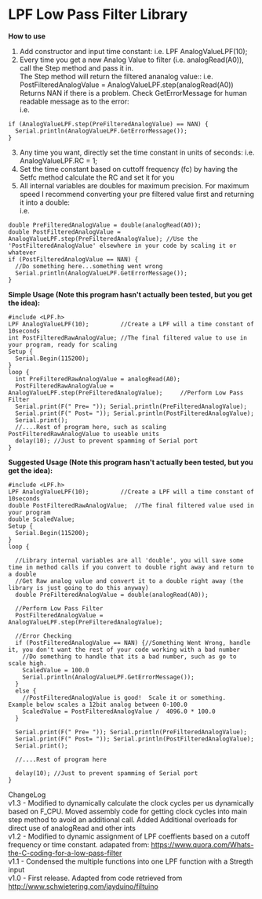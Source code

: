# LPF Low Pass Filter Library

**How to use**  
1. Add constructor and input time constant: i.e. LPF AnalogValueLPF(10);  
2. Every time you get a new Analog Value to filter (i.e. analogRead(A0)), call the Step method and pass it in.  
The Step method will return the filtered ananalog value:: i.e. PostFilteredAnalogValue = AnalogValueLPF.step(analogRead(A0))
Returns NAN if there is a problem.  Check GetErrorMessage for human readable message as to the error:  
i.e. 
```
if (AnalogValueLPF.step(PreFilteredAnalogValue) == NAN) {
  Serial.println(AnalogValueLPF.GetErrorMessage());
}
```
3. Any time you want, directly set the time constant in units of seconds: i.e. AnalogValueLPF.RC = 1;
4. Set the time constant based on cuttoff frequency (fc) by having the Setfc method calculate the RC and set it for you
5. All internal variables are doubles for maximum precision.  For maximum speed I recommend converting your pre filtered value first and returning it into a double:  
i.e.
```
double PreFilteredAnalogValue = double(analogRead(A0));
double PostFilteredAnalogValue = AnalogValueLPF.step(PreFilteredAnalogValue); //Use the 'PostFilteredAnalogValue' elsewhere in your code by scaling it or whatever
if (PostFilteredAnalogValue == NAN) {
  //Do something here...something went wrong
  Serial.println(AnalogValueLPF.GetErrorMessage());
}
```

**Simple Usage (Note this program hasn't actually been tested, but you get the idea):**
```
#include <LPF.h>
LPF AnalogValueLPF(10);			//Create a LPF will a time constant of 10seconds
int PostFilteredRawAnalogValue;	//The final filtered value to use in your program, ready for scaling
Setup {
  Serial.Begin(115200);
}
loop {
  int PreFilteredRawAnalogValue = analogRead(A0);
  PostFilteredRawAnalogValue = AnalogValueLPF.step(PreFilteredAnalogValue);		//Perform Low Pass Filter
  Serial.print(F(" Pre= ")); Serial.println(PreFilteredAnalogValue);
  Serial.print(F(" Post= ")); Serial.println(PostFilteredAnalogValue);
  Serial.print();
  //....Rest of program here, such as scaling PostFilteredRawAnalogValue to useable units
  delay(10); //Just to prevent spamming of Serial port
}
```
**Suggested Usage (Note this program hasn't actually been tested, but you get the idea):**
```
#include <LPF.h>
LPF AnalogValueLPF(10);			//Create a LPF will a time constant of 10seconds
double PostFilteredRawAnalogValue;	//The final filtered value used in your program
double ScaledValue;
Setup {
  Serial.Begin(115200);
}
loop {

  //Library internal variables are all 'double', you will save some time in method calls if you convert to double right away and return to a double
  //Get Raw analog value and convert it to a double right away (the library is just going to do this anyway)
  double PreFilteredAnalogValue = double(analogRead(A0));

  //Perform Low Pass Filter
  PostFilteredAnalogValue = AnalogValueLPF.step(PreFilteredAnalogValue);

  //Error Checking
  if (PostFilteredAnalogValue == NAN) {//Something Went Wrong, handle it, you don't want the rest of your code working with a bad number
    //Do something to handle that its a bad number, such as go to scale high.
    ScaledValue = 100.0
    Serial.println(AnalogValueLPF.GetErrorMessage());
  } 
  else {
    //PostFilteredAnalogValue is good!  Scale it or something.  Example below scales a 12bit analog between 0-100.0
    ScaledValue = PostFilteredAnalogValue /  4096.0 * 100.0  
  }

  Serial.print(F(" Pre= ")); Serial.println(PreFilteredAnalogValue);
  Serial.print(F(" Post= ")); Serial.println(PostFilteredAnalogValue);
  Serial.print();

  //....Rest of program here

  delay(10); //Just to prevent spamming of Serial port
}
```
ChangeLog  
 v1.3 - Modified to dynamically calculate the clock cycles per us dynamically based on F_CPU.  Moved assembly code for getting clock cycles into main step method to avoid an additional call.  Added Additional overloads for direct use of analogRead and other ints  
v1.2 - Modified to dynamic assignment of LPF coeffients based on a cutoff frequency or time constant. adapated from: https://www.quora.com/Whats-the-C-coding-for-a-low-pass-filter  
v1.1 - Condensed the multiple functions into one LPF function with a Stregth input  
v1.0 - First release.  Adapted from code retrieved from http://www.schwietering.com/jayduino/filtuino  
